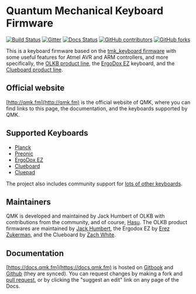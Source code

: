 # Quantum Mechanical Keyboard Firmware

[![Build Status](https://travis-ci.org/qmk/qmk_firmware.svg?branch=master)](https://travis-ci.org/qmk/qmk_firmware)
[![Gitter](https://img.shields.io/gitter/room/qmk/qmk_firmware.js.svg)](https://gitter.im/qmk/qmk_firmware)
[![Docs Status](https://img.shields.io/badge/docs-ready-orange.svg)](https://docs.qmk.fm)
[![GitHub contributors](https://img.shields.io/github/contributors/qmk/qmk_firmware.svg)](https://github.com/qmk/qmk_firmware/pulse/monthly)
[![GitHub forks](https://img.shields.io/github/forks/qmk/qmk_firmware.svg?style=social&label=Fork)](https://github.com/qmk/qmk_firmware/)

This is a keyboard firmware based on the [tmk\_keyboard firmware](http://github.com/tmk/tmk_keyboard) with some useful features for Atmel AVR and ARM controllers, and more specifically, the [OLKB product line](http://olkb.com), the [ErgoDox EZ](http://www.ergodox-ez.com) keyboard, and the [Clueboard product line](http://clueboard.co/).

## Official website

[http://qmk.fm](http://qmk.fm) is the official website of QMK, where you can find links to this page, the documentation, and the keyboards supported by QMK.

## Supported Keyboards

* [Planck](/keyboards/planck/)
* [Preonic](/keyboards/preonic/)
* [ErgoDox EZ](/keyboards/ergodox/)
* [Clueboard](/keyboards/clueboard/)
* [Cluepad](/keyboards/cluepad/)

The project also includes community support for [lots of other keyboards](/keyboards/).

## Maintainers

QMK is developed and maintained by Jack Humbert of OLKB with contributions from the community, and of course, [Hasu](https://github.com/tmk). The OLKB product firmwares are maintained by [Jack Humbert](https://github.com/jackhumbert), the Ergodox EZ by [Erez Zukerman](https://github.com/ezuk), and the Clueboard by [Zach White](https://github.com/skullydazed).

## Documentation

[https://docs.qmk.fm](https://docs.qmk.fm) is hosted on [Gitbook](https://www.gitbook.com/book/qmk/firmware/details) and [Github](/docs/) (they are synced). You can request changes by making a fork and [pull request](https://github.com/qmk/qmk_firmware/pulls), or by clicking the "suggest an edit" link on any page of the Docs.
